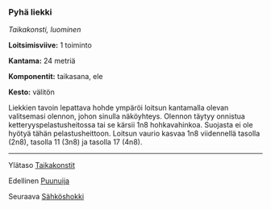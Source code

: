 ### Pyhä liekki

*Taikakonsti, luominen*

**Loitsimisviive:** 1 toiminto

**Kantama:** 24 metriä

**Komponentit:** taikasana, ele

**Kesto:** välitön

Liekkien tavoin lepattava hohde ympäröi loitsun kantamalla olevan valitsemasi olennon, johon sinulla näköyhteys. Olennon täytyy onnistua ketteryyspelastusheitossa tai se kärsii 1n8 hohkavahinkoa. Suojasta ei ole hyötyä tähän pelastusheittoon. Loitsun vaurio kasvaa 1n8 viidennellä tasolla (2n8), tasolla 11 (3n8) ja tasolla 17 (4n8).

----

Ylätaso [Taikakonstit](0_piirin_taikakonstit.md)

Edellinen [Puunuija](Puunuija.md)

Seuraava [Sähköshokki](Sähköshokki.md)